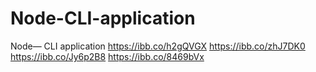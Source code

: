 # Node-CLI-application
Node— CLI application
https://ibb.co/h2gQVGX
https://ibb.co/zhJ7DK0
https://ibb.co/Jy6p2B8
https://ibb.co/8469bVx
